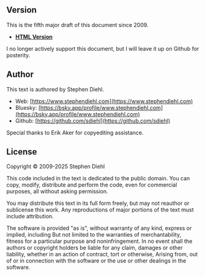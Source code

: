 Version
-------

This is the fifth major draft of this document since 2009.


* **[HTML Version](sdiehl.github.io/wiwinwlh/)**
<!--
* **[Screen PDF](http://dev.stephendiehl.com/hask/tutorial.pdf)**
* **[Printable PDF](http://dev.stephendiehl.com/hask/tutorial_print.pdf)**
* **[EPUB Version](http://dev.stephendiehl.com/hask/tutorial.epub)**
* **[Kindle Version](http://dev.stephendiehl.com/hask/tutorial.mobi)**
-->

I no longer actively support this document, but I will leave it up on Github for
posterity.

<!--
Pull requests are always accepted for changes and additional content. This is a
living document.  The only way this document will stay up to date is through the
kindness of readers like you and community patches and [pull
requests](https://github.com/sdiehl/wiwinwlh) on Github.


If you'd like a physical copy of the text you can either print it for yourself
(see Printable PDF) or purchase one online:

* [**Blurb Publisher**](https://www.blurb.co.uk/b/9958091-what-i-wish-i-knew-when-learning-haskell)
-->

Author
------

This text is authored by Stephen Diehl.

* Web: [https://www.stephendiehl.com](https://www.stephendiehl.com)
* Bluesky: [https://bsky.app/profile/www.stephendiehl.com](https://bsky.app/profile/www.stephendiehl.com)
* Github: [https://github.com/sdiehl](https://github.com/sdiehl)

Special thanks to Erik Aker for copyediting assistance.

License
-------

Copyright © 2009-2025 Stephen Diehl

This code included in the text is dedicated to the public domain. You can copy,
modify, distribute and perform the code, even for commercial purposes, all
without asking permission.

You may distribute this text in its full form freely, but may not reauthor or
sublicense this work. Any reproductions of major portions of the text must
include attribution.

The software is provided "as is", without warranty of any kind, express or
implied, including But not limited to the warranties of merchantability, fitness
for a particular purpose and noninfringement. In no event shall the authors or
copyright holders be liable for any claim, damages or other liability, whether
in an action of contract, tort or otherwise, Arising from, out of or in
connection with the software or the use or other dealings in the software.

